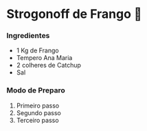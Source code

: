 # Strogonoff de Frango :chicken:

### Ingredientes

- 1 Kg de Frango
- Tempero Ana Maria
- 2 colheres de Catchup
- Sal 





### Modo de Preparo

1. Primeiro passo
2. Segundo passo
3. Terceiro passo





